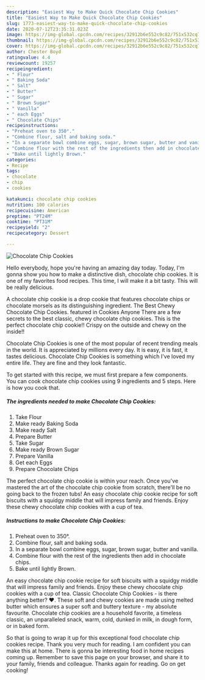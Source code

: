 ```yaml
---
description: "Easiest Way to Make Quick Chocolate Chip Cookies"
title: "Easiest Way to Make Quick Chocolate Chip Cookies"
slug: 1773-easiest-way-to-make-quick-chocolate-chip-cookies
date: 2020-07-12T23:35:31.023Z
image: https://img-global.cpcdn.com/recipes/32912b6e552c9c82/751x532cq70/chocolate-chip-cookies-recipe-main-photo.jpg
thumbnail: https://img-global.cpcdn.com/recipes/32912b6e552c9c82/751x532cq70/chocolate-chip-cookies-recipe-main-photo.jpg
cover: https://img-global.cpcdn.com/recipes/32912b6e552c9c82/751x532cq70/chocolate-chip-cookies-recipe-main-photo.jpg
author: Chester Boyd
ratingvalue: 4.4
reviewcount: 19257
recipeingredient:
- " Flour"
- " Baking Soda"
- " Salt"
- " Butter"
- " Sugar"
- " Brown Sugar"
- " Vanilla"
- " each Eggs"
- " Chocolate Chips"
recipeinstructions:
- "Preheat oven to 350°."
- "Combine flour, salt and baking soda."
- "In a separate bowl combine eggs, sugar, brown sugar, butter and vanilla."
- "Combine flour with the rest of the ingredients then add in chocolate chips."
- "Bake until lightly Brown."
categories:
- Recipe
tags:
- chocolate
- chip
- cookies

katakunci: chocolate chip cookies 
nutrition: 100 calories
recipecuisine: American
preptime: "PT24M"
cooktime: "PT31M"
recipeyield: "2"
recipecategory: Dessert

---
```



![Chocolate Chip Cookies](https://img-global.cpcdn.com/recipes/32912b6e552c9c82/751x532cq70/chocolate-chip-cookies-recipe-main-photo.jpg)

Hello everybody, hope you're having an amazing day today. Today, I'm gonna show you how to make a distinctive dish, chocolate chip cookies. It is one of my favorites food recipes. This time, I will make it a bit tasty. This will be really delicious.

A chocolate chip cookie is a drop cookie that features chocolate chips or chocolate morsels as its distinguishing ingredient. The Best Chewy Chocolate Chip Cookies. featured in Cookies Anyone There are a few secrets to the best classic, chewy chocolate chip cookies. This is the perfect chocolate chip cookie!! Crispy on the outside and chewy on the inside!!

Chocolate Chip Cookies is one of the most popular of recent trending meals in the world. It is appreciated by millions every day. It is easy, it is fast, it tastes delicious. Chocolate Chip Cookies is something which I've loved my entire life. They are fine and they look fantastic.


To get started with this recipe, we must first prepare a few components. You can cook chocolate chip cookies using 9 ingredients and 5 steps. Here is how you cook that.

<!--inarticleads1-->

##### The ingredients needed to make Chocolate Chip Cookies:

1. Take  Flour
1. Make ready  Baking Soda
1. Make ready  Salt
1. Prepare  Butter
1. Take  Sugar
1. Make ready  Brown Sugar
1. Prepare  Vanilla
1. Get  each Eggs
1. Prepare  Chocolate Chips


The perfect chocolate chip cookie is within your reach. Once you&#39;ve mastered the art of the chocolate chip cookie from scratch, there&#39;ll be no going back to the frozen tubs! An easy chocolate chip cookie recipe for soft biscuits with a squidgy middle that will impress family and friends. Enjoy these chewy chocolate chip cookies with a cup of tea. 

<!--inarticleads2-->

##### Instructions to make Chocolate Chip Cookies:

1. Preheat oven to 350°.
1. Combine flour, salt and baking soda.
1. In a separate bowl combine eggs, sugar, brown sugar, butter and vanilla.
1. Combine flour with the rest of the ingredients then add in chocolate chips.
1. Bake until lightly Brown.


An easy chocolate chip cookie recipe for soft biscuits with a squidgy middle that will impress family and friends. Enjoy these chewy chocolate chip cookies with a cup of tea. Classic Chocolate Chip Cookies - is there anything better? ❤️. These soft and chewy cookies are made using melted butter which ensures a super soft and buttery texture - my absolute favourite. Chocolate chip cookies are a household favorite, a timeless classic, an unparalleled snack, warm, cold, dunked in milk, in dough form, or in baked form. 

So that is going to wrap it up for this exceptional food chocolate chip cookies recipe. Thank you very much for reading. I am confident you can make this at home. There is gonna be interesting food in home recipes coming up. Remember to save this page on your browser, and share it to your family, friends and colleague. Thanks again for reading. Go on get cooking!
